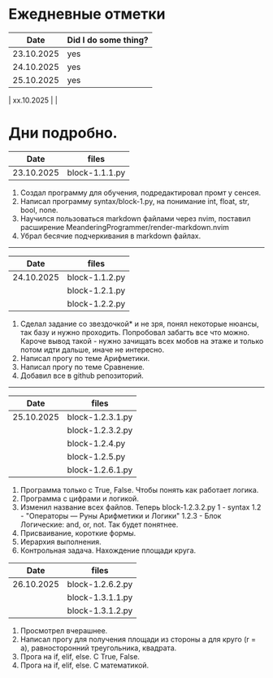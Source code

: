 # Ежедневные отметки
| Date | Did I do some thing? |
| ------| -------------------- |
| 23.10.2025 | yes |
| 24.10.2025 | yes |
| 25.10.2025 | yes |

| xx.10.2025 | |
# Дни подробно.

| Date | files |
| ------ | -------------------- |
| 23.10.2025 | block-1.1.1.py |
1. Создал программу для обучения, подредактировал промт у сенсея.
2. Написал программу syntax/block-1.py, на понимание int, float, str, bool, none.
3. Научился пользоваться markdown файлами через nvim, поставил расширение MeanderingProgrammer/render-markdown.nvim
4. Убрал бесячие подчеркивания в markdown файлах.
---

| Date | files |
| ------ | -------------------- |
| 24.10.2025 | block-1.1.2.py |
| | block-1.2.1.py |
| | block-1.2.2.py|


1. Сделал задание со звездочкой* и не зря, понял некоторые нюансы, так базу и нужно проходить. Попробовал забагть все что можно. Кароче вывод такой - нужно зачищать всех мобов на этаже и только потом идти дальше, иначе не интересно.
2. Написал прогу по теме Арифметики.
3. Написал прогу по теме Сравнение.
4. Добавил все в github репозиторий.
---

| Date | files |
| ------ | -------------------- |
| 25.10.2025 | block-1.2.3.1.py |
| | block-1.2.3.2.py |
| | block-1.2.4.py |
| | block-1.2.5.py |
| | block-1.2.6.1.py |

1. Программа только с True, False. Чтобы понять как работает логика.
2. Программа с цифрами и логикой.
3. Изменил название всех файлов.
Теперь block-1.2.3.2.py
1 - syntax
1.2 - "Операторы — Руны Арифметики и Логики"
1.2.3 - Блок Логические: and, or, not.
Так будет понятнее.
4. Присваивание, короткие формы.
5. Иерархия выполнения.
6. Контрольная задача. Нахождение площади круга.

| Date | files |
| ------ | -------------------- |
| 26.10.2025 | block-1.2.6.2.py |
| | block-1.3.1.1.py |
| | block-1.3.1.2.py |
1. Просмотрел вчерашнее.
2. Написал прогу для получения площади из стороны a для круго (r = a), равносторонний треугольника, квадрата.
3. Прога на if, elif, else. С True, False.
4. Прога на if, elif, else. С математикой.

